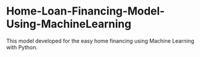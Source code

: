 # Home-Loan-Financing-Model-Using-MachineLearning
This model developed for the easy home financing using Machine Learning with Python. 
